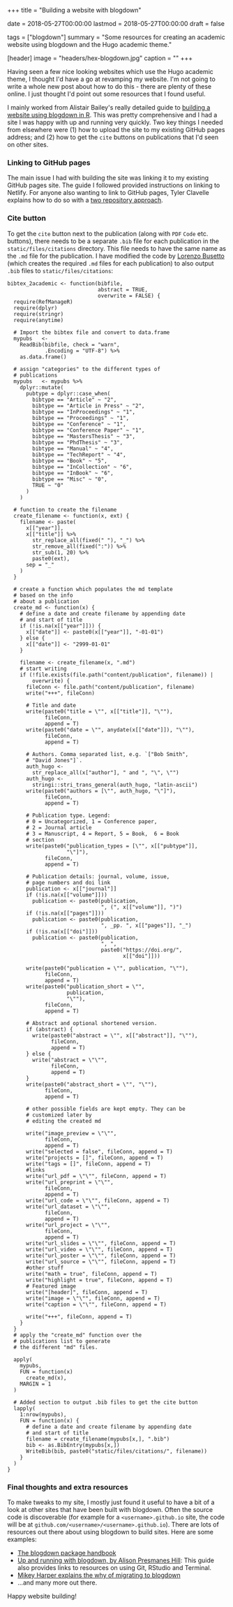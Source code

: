 +++
title = "Building a website with blogdown"

date = 2018-05-27T00:00:00
lastmod = 2018-05-27T00:00:00
draft = false

tags = ["blogdown"]
summary = "Some resources for creating an academic website using blogdown and the Hugo academic theme."

[header]
image = "headers/hex-blogdown.jpg"
caption = ""
+++

Having seen a few nice looking websites which use the Hugo academic theme, I thought I'd have a go at revamping my website. I'm not going to write a whole new post about how to do this - there are plenty of these online. I just thought I'd point out some resources that I found useful. 

I mainly worked from Alistair Bailey's really detailed guide to [building a website using blogdown in R](http://ab604.github.io/docs/website_bookdown/). This was pretty comprehensive and I had a site I was happy with up and running very quickly. Two key things I needed from elsewhere were (1) how to upload the site to my existing GitHub pages address; and (2) how to get the `cite` buttons on publications that I'd seen on other sites. 

### Linking to GitHub pages

The main issue I had with building the site was linking it to my existing GitHub pages site. The guide I followed provided instructions on linking to Netlify. For anyone also wanting to link to GitHub pages, Tyler Clavelle explains how to do so with a [two repository approach](https://tclavelle.github.io/blog/blogdown_github/). 

### Cite button

To get the `cite` button next to the publication (along with `PDF` `Code` etc. buttons), there needs to be a separate `.bib` file for each publication in the `static/files/citations` directory. This file needs to have the same name as the `.md` file for the publication. I have modified the code by [Lorenzo Busetto](https://lbusett.netlify.com/post/automatically-importing-publications-from-bibtex-to-a-hugo-academic-blog/) (which creates the required `.md` files for each publication) to also output `.bib` files to `static/files/citations`: 

```
bibtex_2academic <- function(bibfile,
                             abstract = TRUE,
                             overwrite = FALSE) {
  require(RefManageR)
  require(dplyr)
  require(stringr)
  require(anytime)
  
  # Import the bibtex file and convert to data.frame
  mypubs   <-
    ReadBib(bibfile, check = "warn", 
            .Encoding = "UTF-8") %>%
    as.data.frame()
  
  # assign "categories" to the different types of
  # publications
  mypubs   <- mypubs %>%
    dplyr::mutate(
      pubtype = dplyr::case_when(
        bibtype == "Article" ~ "2",
        bibtype == "Article in Press" ~ "2",
        bibtype == "InProceedings" ~ "1",
        bibtype == "Proceedings" ~ "1",
        bibtype == "Conference" ~ "1",
        bibtype == "Conference Paper" ~ "1",
        bibtype == "MastersThesis" ~ "3",
        bibtype == "PhdThesis" ~ "3",
        bibtype == "Manual" ~ "4",
        bibtype == "TechReport" ~ "4",
        bibtype == "Book" ~ "5",
        bibtype == "InCollection" ~ "6",
        bibtype == "InBook" ~ "6",
        bibtype == "Misc" ~ "0",
        TRUE ~ "0"
      )
    )
  
  # function to create the filename
  create_filename <- function(x, ext) {
    filename <- paste(
      x[["year"]],
      x[["title"]] %>%
        str_replace_all(fixed(" "), "_") %>%
        str_remove_all(fixed(":")) %>%
        str_sub(1, 20) %>%
        paste0(ext),
      sep = "_"
    )
  } 
  
  # create a function which populates the md template 
  # based on the info
  # about a publication
  create_md <- function(x) {
    # define a date and create filename by appending date 
    # and start of title
    if (!is.na(x[["year"]])) {
      x[["date"]] <- paste0(x[["year"]], "-01-01")
    } else {
      x[["date"]] <- "2999-01-01"
    }
    
    filename <- create_filename(x, ".md")
    # start writing
    if (!file.exists(file.path("content/publication", filename)) |
        overwrite) {
      fileConn <- file.path("content/publication", filename)
      write("+++", fileConn)
      
      # Title and date
      write(paste0("title = \"", x[["title"]], "\""),
            fileConn,
            append = T)
      write(paste0("date = \"", anydate(x[["date"]]), "\""),
            fileConn,
            append = T)
      
      # Authors. Comma separated list, e.g. `["Bob Smith", 
      # "David Jones"]`.
      auth_hugo <-
        str_replace_all(x["author"], " and ", "\", \"")
      auth_hugo <-
        stringi::stri_trans_general(auth_hugo, "latin-ascii")
      write(paste0("authors = [\"", auth_hugo, "\"]"),
            fileConn,
            append = T)
      
      # Publication type. Legend:
      # 0 = Uncategorized, 1 = Conference paper, 
      # 2 = Journal article
      # 3 = Manuscript, 4 = Report, 5 = Book,  6 = Book
      # section
      write(paste0("publication_types = [\"", x[["pubtype"]],
                   "\"]"),
            fileConn,
            append = T)
      
      # Publication details: journal, volume, issue, 
      # page numbers and doi link
      publication <- x[["journal"]]
      if (!is.na(x[["volume"]]))
        publication <- paste0(publication,
                              ", (", x[["volume"]], ")")
      if (!is.na(x[["pages"]]))
        publication <- paste0(publication,
                              ", _pp. ", x[["pages"]], "_")
      if (!is.na(x[["doi"]]))
        publication <- paste0(publication,
                              ", ",
                              paste0("https://doi.org/",
                                     x[["doi"]]))
      
      write(paste0("publication = \"", publication, "\""),
            fileConn,
            append = T)
      write(paste0("publication_short = \"",
                   publication,
                   "\""),
            fileConn,
            append = T)
      
      # Abstract and optional shortened version.
      if (abstract) {
        write(paste0("abstract = \"", x[["abstract"]], "\""),
              fileConn,
              append = T)
      } else {
        write("abstract = \"\"",
              fileConn,
              append = T)
      }
      write(paste0("abstract_short = \"", "\""),
            fileConn,
            append = T)
      
      # other possible fields are kept empty. They can be
      # customized later by
      # editing the created md
      
      write("image_preview = \"\"",
            fileConn,
            append = T)
      write("selected = false", fileConn, append = T)
      write("projects = []", fileConn, append = T)
      write("tags = []", fileConn, append = T)
      #links
      write("url_pdf = \"\"", fileConn, append = T)
      write("url_preprint = \"\"",
            fileConn,
            append = T)
      write("url_code = \"\"", fileConn, append = T)
      write("url_dataset = \"\"",
            fileConn,
            append = T)
      write("url_project = \"\"",
            fileConn,
            append = T)
      write("url_slides = \"\"", fileConn, append = T)
      write("url_video = \"\"", fileConn, append = T)
      write("url_poster = \"\"", fileConn, append = T)
      write("url_source = \"\"", fileConn, append = T)
      #other stuff
      write("math = true", fileConn, append = T)
      write("highlight = true", fileConn, append = T)
      # Featured image
      write("[header]", fileConn, append = T)
      write("image = \"\"", fileConn, append = T)
      write("caption = \"\"", fileConn, append = T)
      
      write("+++", fileConn, append = T)
    }
  }
  # apply the "create_md" function over the 
  # publications list to generate
  # the different "md" files.
  
  apply(
    mypubs,
    FUN = function(x)
      create_md(x),
    MARGIN = 1
  )
  
  # Added section to output .bib files to get the cite button
  lapply(
    1:nrow(mypubs),
    FUN = function(x) {
      # define a date and create filename by appending date 
      # and start of title
      filename = create_filename(mypubs[x,], ".bib")
      bib <- as.BibEntry(mypubs[x,])
      WriteBib(bib, paste0("static/files/citations/", filename))
    }
  )
}
```

### Final thoughts and extra resources

To make tweaks to my site, I mostly just found it useful to have a bit of a look at other sites that have been built with blogdown. Often the source code is discoverable (for example for a `<username>.github.io` site, the code will be at `github.com/<username>/<username>.github.io`). There are lots of resources out there about using blogdown to build sites. Here are some examples: 

- [The blogdown package handbook](https://bookdown.org/yihui/blogdown/)
- [Up and running with blogdown, by Alison Presmanes Hill](https://alison.rbind.io/post/up-and-running-with-blogdown/): This guide also provides links to resources on using Git, RStudio and Terminal. 
- [Mikey Harper explains the why of migrating to blogdown](https://mikeyharper.uk/migrating-to-blogdown/)
- ...and many more out there. 

Happy website building! 